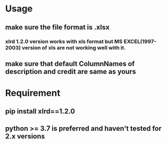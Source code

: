 # Usage
## make sure the file format is .xlsx
### xlrd 1.2.0 version works with xls format but MS EXCEL(1997-2003) version of xls are not working well with it.
## make sure that default ColumnNames of description and credit are same as yours
# Requirement
## pip install xlrd==1.2.0
## python >= 3.7 is preferred and haven't tested for 2.x versions
